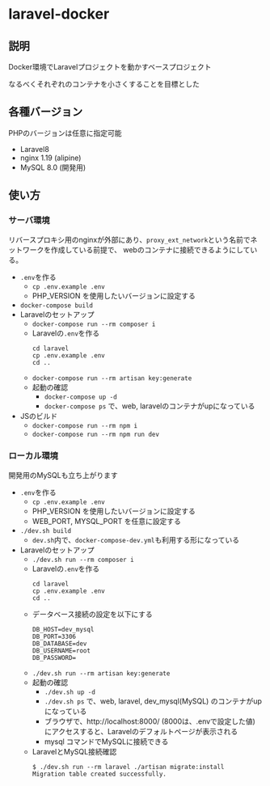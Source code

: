 # laravel-docker

## 説明
Docker環境でLaravelプロジェクトを動かすベースプロジェクト

なるべくそれぞれのコンテナを小さくすることを目標とした

## 各種バージョン
PHPのバージョンは任意に指定可能
* Laravel8
* nginx 1.19 (alipine)
* MySQL 8.0 (開発用)

## 使い方

### サーバ環境

リバースプロキシ用のnginxが外部にあり、`proxy_ext_network`という名前でネットワークを作成している前提で、
webのコンテナに接続できるようにしている。

* `.env`を作る
    * `cp .env.example .env`
    * PHP_VERSION を使用したいバージョンに設定する
* `docker-compose build`
* Laravelのセットアップ
    * `docker-compose run --rm composer i`
    * Laravelの`.env`を作る
        ```
        cd laravel
        cp .env.example .env
        cd ..
        ```
    * `docker-compose run --rm artisan key:generate`
    * 起動の確認
        * `docker-compose up -d`
        * `docker-compose ps` で、web, laravelのコンテナがupになっている
* JSのビルド
    * `docker-compose run --rm npm i`
    * `docker-compose run --rm npm run dev`

### ローカル環境

開発用のMySQLも立ち上がります

* `.env`を作る
    * `cp .env.example .env`
    * PHP_VERSION を使用したいバージョンに設定する
    * WEB_PORT, MYSQL_PORT を任意に設定する
* `./dev.sh build`
    * `dev.sh`内で、`docker-compose-dev.yml`も利用する形になっている
* Laravelのセットアップ
    * `./dev.sh run --rm composer i`
    * Laravelの`.env`を作る
        ```
        cd laravel
        cp .env.example .env
        cd ..
        ```
    * データベース接続の設定を以下にする
        ```
        DB_HOST=dev_mysql
        DB_PORT=3306
        DB_DATABASE=dev
        DB_USERNAME=root
        DB_PASSWORD=
        ```
    * `./dev.sh run --rm artisan key:generate`
    * 起動の確認
        * `./dev.sh up -d`
        * `./dev.sh ps` で、web, laravel, dev_mysql(MySQL) のコンテナがupになっている
        * ブラウザで、http://localhost:8000/ (8000は、.envで設定した値) にアクセスすると、Laravelのデフォルトページが表示される
        * mysql コマンドでMySQLに接続できる
    * LaravelとMySQL接続確認
        ```
        $ ./dev.sh run --rm laravel ./artisan migrate:install
        Migration table created successfully.
        ```
